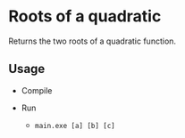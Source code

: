 # Roots of a quadratic

Returns the two roots of a quadratic function.

## Usage

* Compile

* Run
  * `main.exe [a] [b] [c]`
